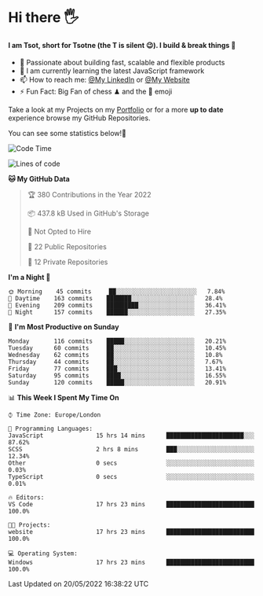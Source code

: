 # Hi there :raised_hand_with_fingers_splayed:
#### I am Tsot, short for Tsotne (the T is silent :wink:). I build & break things :space_invader:
- :telescope: Passionate about building fast, scalable and flexible products
- :seedling: I am currently learning the latest JavaScript framework 
- :mailbox: How to reach me: [@My LinkedIn](https://www.linkedin.com/in/tsotne-gvadzabia/) or [@My Website](https://tsotne.co.uk/contact)
- :zap: Fun Fact: Big Fan of chess ♟ and the 👾 emoji

Take a look at my Projects on my [Portfolio](https://tsotne.co.uk/) or for a more **up to date** experience browse my GitHub Repositories.

You can see some statistics below!:space_invader:
<!--START_SECTION:waka-->
![Code Time](http://img.shields.io/badge/Code%20Time-756%20hrs%2045%20mins-blue)

![Lines of code](https://img.shields.io/badge/From%20Hello%20World%20I%27ve%20Written-2%20Million%20lines%20of%20code-blue)

**🐱 My GitHub Data** 

> 🏆 380 Contributions in the Year 2022
 > 
> 📦 437.8 kB Used in GitHub's Storage 
 > 
> 🚫 Not Opted to Hire
 > 
> 📜 22 Public Repositories 
 > 
> 🔑 12 Private Repositories  
 > 
**I'm a Night 🦉** 

```text
🌞 Morning    45 commits     ██░░░░░░░░░░░░░░░░░░░░░░░   7.84% 
🌆 Daytime    163 commits    ███████░░░░░░░░░░░░░░░░░░   28.4% 
🌃 Evening    209 commits    █████████░░░░░░░░░░░░░░░░   36.41% 
🌙 Night      157 commits    ██████░░░░░░░░░░░░░░░░░░░   27.35%

```
📅 **I'm Most Productive on Sunday** 

```text
Monday       116 commits    █████░░░░░░░░░░░░░░░░░░░░   20.21% 
Tuesday      60 commits     ██░░░░░░░░░░░░░░░░░░░░░░░   10.45% 
Wednesday    62 commits     ██░░░░░░░░░░░░░░░░░░░░░░░   10.8% 
Thursday     44 commits     ██░░░░░░░░░░░░░░░░░░░░░░░   7.67% 
Friday       77 commits     ███░░░░░░░░░░░░░░░░░░░░░░   13.41% 
Saturday     95 commits     ████░░░░░░░░░░░░░░░░░░░░░   16.55% 
Sunday       120 commits    █████░░░░░░░░░░░░░░░░░░░░   20.91%

```


📊 **This Week I Spent My Time On** 

```text
⌚︎ Time Zone: Europe/London

💬 Programming Languages: 
JavaScript               15 hrs 14 mins      ██████████████████████░░░   87.62% 
SCSS                     2 hrs 8 mins        ███░░░░░░░░░░░░░░░░░░░░░░   12.34% 
Other                    0 secs              ░░░░░░░░░░░░░░░░░░░░░░░░░   0.03% 
TypeScript               0 secs              ░░░░░░░░░░░░░░░░░░░░░░░░░   0.01%

🔥 Editors: 
VS Code                  17 hrs 23 mins      █████████████████████████   100.0%

🐱‍💻 Projects: 
website                  17 hrs 23 mins      █████████████████████████   100.0%

💻 Operating System: 
Windows                  17 hrs 23 mins      █████████████████████████   100.0%

```


 Last Updated on 20/05/2022 16:38:22 UTC
<!--END_SECTION:waka-->
